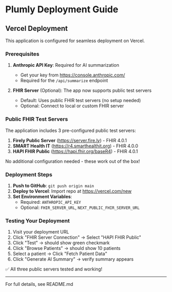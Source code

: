 # Plumly Deployment Guide

## Vercel Deployment

This application is configured for seamless deployment on Vercel.

### Prerequisites

1. **Anthropic API Key**: Required for AI summarization
   - Get your key from https://console.anthropic.com/
   - Required for the `/api/summarize` endpoint

2. **FHIR Server** (Optional): The app now supports public test servers
   - Default: Uses public FHIR test servers (no setup needed)
   - Optional: Connect to local or custom FHIR server

### Public FHIR Test Servers

The application includes 3 pre-configured public test servers:

1. **Firely Public Server** (https://server.fire.ly) - FHIR 4.0.1
2. **SMART Health IT** (https://r4.smarthealthit.org) - FHIR 4.0.0
3. **HAPI FHIR Public** (https://hapi.fhir.org/baseR4) - FHIR 4.0.1

No additional configuration needed - these work out of the box!

### Deployment Steps

1. **Push to GitHub**: `git push origin main`
2. **Deploy to Vercel**: Import repo at https://vercel.com/new
3. **Set Environment Variables**:
   - Required: `ANTHROPIC_API_KEY`
   - Optional: `FHIR_SERVER_URL`, `NEXT_PUBLIC_FHIR_SERVER_URL`

### Testing Your Deployment

1. Visit your deployment URL
2. Click "FHIR Server Connection" → Select "HAPI FHIR Public"
3. Click "Test" → should show green checkmark
4. Click "Browse Patients" → should show 10 patients
5. Select a patient → Click "Fetch Patient Data"
6. Click "Generate AI Summary" → verify summary appears

✅ All three public servers tested and working!

---

For full details, see README.md
